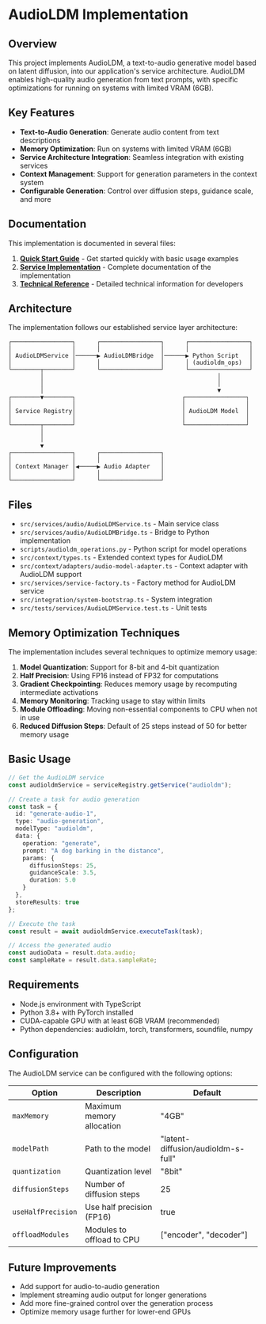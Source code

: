 # AudioLDM Implementation

## Overview

This project implements AudioLDM, a text-to-audio generative model based on latent diffusion, into our application's service architecture. AudioLDM enables high-quality audio generation from text prompts, with specific optimizations for running on systems with limited VRAM (6GB).

## Key Features

- **Text-to-Audio Generation**: Generate audio content from text descriptions
- **Memory Optimization**: Run on systems with limited VRAM (6GB)
- **Service Architecture Integration**: Seamless integration with existing services
- **Context Management**: Support for generation parameters in the context system
- **Configurable Generation**: Control over diffusion steps, guidance scale, and more

## Documentation

This implementation is documented in several files:

1. [**Quick Start Guide**](./AUDIOLDM-QUICKSTART.md) - Get started quickly with basic usage examples
2. [**Service Implementation**](./AUDIOLDM-SERVICE-IMPLEMENTATION.md) - Complete documentation of the implementation
3. [**Technical Reference**](./AUDIOLDM-TECHNICAL-REFERENCE.md) - Detailed technical information for developers

## Architecture

The implementation follows our established service layer architecture:

```
┌─────────────────┐      ┌─────────────────┐      ┌─────────────────┐
│                 │      │                 │      │                 │
│ AudioLDMService │──────▶ AudioLDMBridge  │──────▶ Python Script   │
│                 │      │                 │      │ (audioldm_ops)  │
└────────┬────────┘      └─────────────────┘      └─────────────────┘
         │                                                 │
         │                                                 │
         │                                                 ▼
┌────────▼────────┐                              ┌─────────────────┐
│                 │                              │                 │
│ Service Registry│                              │ AudioLDM Model  │
│                 │                              │                 │
└────────┬────────┘                              └─────────────────┘
         │
         │
         ▼
┌─────────────────┐      ┌─────────────────┐
│                 │      │                 │
│ Context Manager │◀─────▶ Audio Adapter   │
│                 │      │                 │
└─────────────────┘      └─────────────────┘
```

## Files

- `src/services/audio/AudioLDMService.ts` - Main service class
- `src/services/audio/AudioLDMBridge.ts` - Bridge to Python implementation
- `scripts/audioldm_operations.py` - Python script for model operations
- `src/context/types.ts` - Extended context types for AudioLDM
- `src/context/adapters/audio-model-adapter.ts` - Context adapter with AudioLDM support
- `src/services/service-factory.ts` - Factory method for AudioLDM service
- `src/integration/system-bootstrap.ts` - System integration
- `src/tests/services/AudioLDMService.test.ts` - Unit tests

## Memory Optimization Techniques

The implementation includes several techniques to optimize memory usage:

1. **Model Quantization**: Support for 8-bit and 4-bit quantization
2. **Half Precision**: Using FP16 instead of FP32 for computations
3. **Gradient Checkpointing**: Reduces memory usage by recomputing intermediate activations
4. **Memory Monitoring**: Tracking usage to stay within limits
5. **Module Offloading**: Moving non-essential components to CPU when not in use
6. **Reduced Diffusion Steps**: Default of 25 steps instead of 50 for better memory usage

## Basic Usage

```typescript
// Get the AudioLDM service
const audioldmService = serviceRegistry.getService("audioldm");

// Create a task for audio generation
const task = {
  id: "generate-audio-1",
  type: "audio-generation",
  modelType: "audioldm",
  data: {
    operation: "generate",
    prompt: "A dog barking in the distance",
    params: {
      diffusionSteps: 25,
      guidanceScale: 3.5,
      duration: 5.0
    }
  },
  storeResults: true
};

// Execute the task
const result = await audioldmService.executeTask(task);

// Access the generated audio
const audioData = result.data.audio;
const sampleRate = result.data.sampleRate;
```

## Requirements

- Node.js environment with TypeScript
- Python 3.8+ with PyTorch installed
- CUDA-capable GPU with at least 6GB VRAM (recommended)
- Python dependencies: audioldm, torch, transformers, soundfile, numpy

## Configuration

The AudioLDM service can be configured with the following options:

| Option | Description | Default |
|--------|-------------|---------|
| `maxMemory` | Maximum memory allocation | "4GB" |
| `modelPath` | Path to the model | "latent-diffusion/audioldm-s-full" |
| `quantization` | Quantization level | "8bit" |
| `diffusionSteps` | Number of diffusion steps | 25 |
| `useHalfPrecision` | Use half precision (FP16) | true |
| `offloadModules` | Modules to offload to CPU | ["encoder", "decoder"] |

## Future Improvements

- Add support for audio-to-audio generation
- Implement streaming audio output for longer generations
- Add more fine-grained control over the generation process
- Optimize memory usage further for lower-end GPUs
